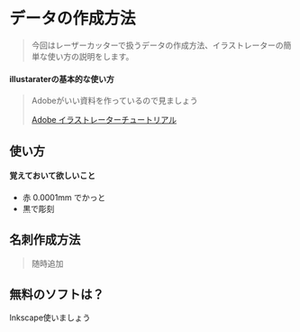 # データの作成方法

> 今回はレーザーカッターで扱うデータの作成方法、イラストレーターの簡単な使い方の説明をします。

#### illustaraterの基本的な使い方
> Adobeがいい資料を作っているので見ましょう
> 
> [Adobe イラストレーターチュートリアル](https://helpx.adobe.com/jp/illustrator/how-to/what-is-illustrator.html)

## 使い方
#### 覚えておいて欲しいこと
- 赤 0.0001mm でかっと
- 黒で彫刻

## 名刺作成方法

> 随時追加

## 無料のソフトは？
Inkscape使いましょう
